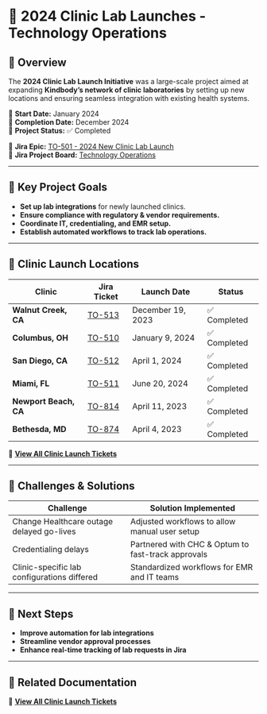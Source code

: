# 🏥 2024 Clinic Lab Launches - Technology Operations

## 📌 Overview
The **2024 Clinic Lab Launch Initiative** was a large-scale project aimed at expanding **Kindbody’s network of clinic laboratories** by setting up new locations and ensuring seamless integration with existing health systems.

📅 **Start Date:** January 2024  
📅 **Completion Date:** December 2024  
🎯 **Project Status:** ✅ Completed  

📂 **Jira Epic:** [TO-501 - 2024 New Clinic Lab Launch](https://github.com/SoloBows/Technical-Documentation/blob/d8e723b733130e0e41c2a23213a3635956538ac8/Jira%20Projects/Technology%20Operations/Tickets/%5B%23TO-501%5D%202024%20New%20Clinic%20Lab%20Launch.pdf)  
📂 **Jira Project Board:** [Technology Operations](https://kindbody.atlassian.net/secure/BrowseProject.jspa?id=10043)  

---

## 🔹 **Key Project Goals**
- **Set up lab integrations** for newly launched clinics.
- **Ensure compliance with regulatory & vendor requirements.**
- **Coordinate IT, credentialing, and EMR setup.**
- **Establish automated workflows to track lab operations.**

---

## 🏥 **Clinic Launch Locations**
| **Clinic** | **Jira Ticket** | **Launch Date** | **Status** |
|-----------|---------------|--------------|-------------|
| **Walnut Creek, CA** | [TO-513](https://kindbody.atlassian.net/browse/TO-513) | December 19, 2023 | ✅ Completed |
| **Columbus, OH** | [TO-510](https://kindbody.atlassian.net/browse/TO-510) | January 9, 2024 | ✅ Completed |
| **San Diego, CA** | [TO-512](https://kindbody.atlassian.net/browse/TO-512) | April 1, 2024 | ✅ Completed |
| **Miami, FL** | [TO-511](https://kindbody.atlassian.net/browse/TO-511) | June 20, 2024 | ✅ Completed |
| **Newport Beach, CA** | [TO-814](https://kindbody.atlassian.net/browse/TO-814) | April 11, 2023 | ✅ Completed |
| **Bethesda, MD** | [TO-874](https://kindbody.atlassian.net/browse/TO-874) | April 4, 2023 | ✅ Completed |

📂 **[View All Clinic Launch Tickets](https://github.com/SoloBows/Technical-Documentation/tree/105b82a44a8f4cd5b81eec1a196350ba2d885a95/Jira%20Projects/Technology%20Operations/Tickets)**  

---

## 🔎 **Challenges & Solutions**
| **Challenge** | **Solution Implemented** |
|--------------|--------------------------|
| Change Healthcare outage delayed go-lives | Adjusted workflows to allow manual user setup |
| Credentialing delays | Partnered with CHC & Optum to fast-track approvals |
| Clinic-specific lab configurations differed | Standardized workflows for EMR and IT teams |

---

## 🚀 **Next Steps**
- **Improve automation for lab integrations**  
- **Streamline vendor approval processes**  
- **Enhance real-time tracking of lab requests in Jira**  

---

## 📂 **Related Documentation**
📂 **[View All Clinic Launch Tickets](https://github.com/SoloBows/Technical-Documentation/tree/105b82a44a8f4cd5b81eec1a196350ba2d885a95/Jira%20Projects/Technology%20Operations/Tickets)**  

